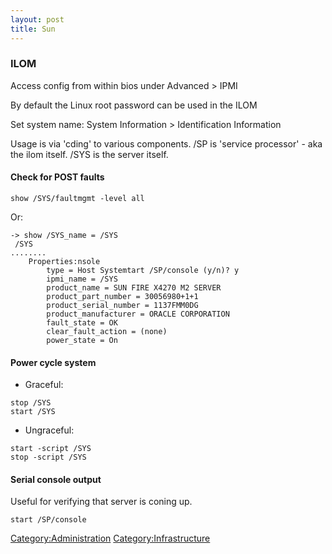 ```yaml
---
layout: post 
title: Sun
---
```


### ILOM

Access config from within bios under Advanced \> IPMI

By default the Linux root password can be used in the ILOM

Set system name: System Information \> Identification Information

Usage is via \'cding\' to various components. /SP is \'service
processor\' - aka the ilom itself. /SYS is the server itself.

#### Check for POST faults

    show /SYS/faultmgmt -level all

Or:

    -> show /SYS_name = /SYS
     /SYS  
    ........
        Properties:nsole
            type = Host Systemtart /SP/console (y/n)? y
            ipmi_name = /SYS
            product_name = SUN FIRE X4270 M2 SERVER
            product_part_number = 30056980+1+1
            product_serial_number = 1137FMM0DG
            product_manufacturer = ORACLE CORPORATION
            fault_state = OK
            clear_fault_action = (none)
            power_state = On

#### Power cycle system

-   Graceful:

<!-- -->

    stop /SYS
    start /SYS

-   Ungraceful:

<!-- -->

    start -script /SYS
    stop -script /SYS

#### Serial console output

Useful for verifying that server is coning up.

    start /SP/console

[Category:Administration](Category:Administration "wikilink")
[Category:Infrastructure](Category:Infrastructure "wikilink")
